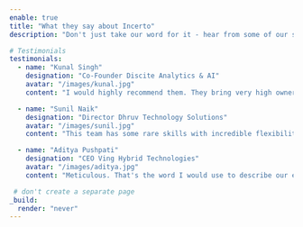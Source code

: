 ```yaml
---
enable: true
title: "What they say about Incerto"
description: "Don't just take our word for it - hear from some of our satisfied clients! Check out some of our testimonials below to see what others are saying about Incerto."

# Testimonials
testimonials:
  - name: "Kunal Singh"
    designation: "Co-Founder Discite Analytics & AI"
    avatar: "/images/kunal.jpg"
    content: "I would highly recommend them. They bring very high ownership to the projects they work on with no followups are needed, and they are really good problem solvers so its easy to trust them with some critical issues you are facing.</br></br></br>"

  - name: "Sunil Naik"
    designation: "Director Dhruv Technology Solutions"
    avatar: "/images/sunil.jpg"
    content: "This team has some rare skills with incredible flexibility and subject matter expertise. They have worked diligently to meet and exceed our expectations.</br></br></br></br>"

  - name: "Aditya Pushpati"
    designation: "CEO Ving Hybrid Technologies"
    avatar: "/images/aditya.jpg"
    content: "Meticulous. That's the word I would use to describe our engagment with Incerto. Their planning and attention to detail was commendable. The team looked into aspects that we missed and suggested the multiple options to choose from, in terms of approach to meet our product goals. Very professional and consultative."

 # don't create a separate page
_build:
  render: "never"
---
```

